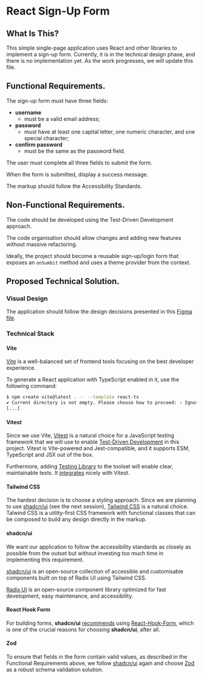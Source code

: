 # React Sign-Up Form

## What Is This?

This simple single-page application uses React and other libraries to implement a sign-up form.
Currently, it is in the technical design phase, and there is no implementation yet.
As the work progresses, we will update this file.

## Functional Requirements.

The sign-up form must have three fields:
- **username**
  - must be a valid email address;
- **password**
  - must have at least one capital letter, one numeric character, and one
special character;
- **confirm password**
  - must be the same as the password field.

The user must complete all three fields to submit the form.

When the form is submitted, display a success message.

The markup should follow the Accessibility Standards.

## Non-Functional Requirements.

The code should be developed using the Test-Driven Development approach.

The code organisation should allow changes and adding new features without massive refactoring.

Ideally, the project should become a reusable sign-up/login form that exposes an `onSumbit` method and uses a theme provider from the context.

## Proposed Technical Solution.

### Visual Design

The application should follow the design decisions presented in this [Figma file](https://www.figma.com/file/TokLc2O1P2deU0aDetOhVJ/Sign-up-Form).

### Technical Stack

#### Vite

[Vite](https://vitejs.dev/) is a well-balanced set of frontend tools focusing on the best developer experience.

To generate a React application with TypeScript enabled in it, use the following command:
```sh
$ npm create vite@latest . -- --template react-ts
✔ Current directory is not empty. Please choose how to proceed: › Ignore files and continue
[...]
```

#### Vitest

Since we use Vite, [Vitest](https://vitest.dev/) is a natural choice for a JavaScript testing framework that we will use to enable [Test-Driven Development](https://en.wikipedia.org/wiki/Test-driven_development) in this project. Vitest is Vite-powered and Jest-compatible, and it supports ESM, TypeScript and JSX out of the box.

Furthermore, adding [Testing Library](https://testing-library.com/) to the toolset will enable clear, maintainable tests. It [integrates](https://www.robinwieruch.de/vitest-react-testing-library/) nicely with Vitest.

#### Tailwind CSS

The hardest decision is to choose a styling approach.
Since we are planning to use [shadcn/ui](https://ui.shadcn.com/) (see the next session), [Tailwind CSS](https://tailwindcss.com/) is a natural choice.
Talwind CSS is a utility-first CSS framework with functional classes that can be composed to build any design directly in the markup.

#### shadcn/ui

We want our application to follow the accessibility standards as closely as possible from the outset but without investing too much time in implementing this requirement.

[shadcn/ui](https://ui.shadcn.com/) is an open-source collection of accessible and customisable components built on top of Radix UI using Tailwind CSS.

[Radix UI](https://www.radix-ui.com/) is an open-source component library optimized for fast development, easy maintenance, and accessibility.

#### React Hook Form

For building forms, **shadcn/ui** [recommends](https://ui.shadcn.com/docs/components/form) using [React-Hook-Form](https://react-hook-form.com/), which is one of the crucial reasons for choosing **shadcn/ui**, after all.

#### Zod
 
To ensure that fields in the form contain valid values, as described in the Functional Requirements above, we follow [shadcn/ui](https://ui.shadcn.com/docs/components/form) again and choose [Zod](https://zod.dev/) as a robust schema validation solution.
